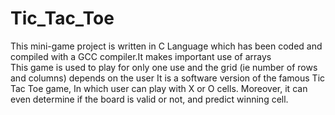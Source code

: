 # Tic_Tac_Toe
This mini-game project is written in C Language which has been coded and compiled with a GCC compiler.It makes important use of arrays  
This game is used to play for only one use and the grid (ie number of rows and columns) depends on the user
It is a software version of the famous Tic Tac Toe game, In which user can play with X or O cells. Moreover, it can even determine if the board is valid or not, and predict winning cell.
